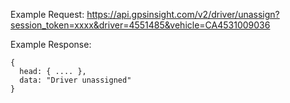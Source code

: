 Example Request: https://api.gpsinsight.com/v2/driver/unassign?session_token=xxxx&driver=4551485&vehicle=CA4531009036

Example Response:

    {
      head: { .... },
      data: "Driver unassigned"
    }
